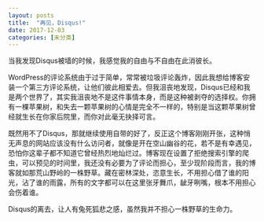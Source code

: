 ```yaml
---
layout: posts
title:  "再见，Disqus!"
date: 2017-12-03
categories: [未分类]
---
```


<p>当我发现Disqus被墙的时候，我感觉我的自由与不自由在此消彼长。</p>

<p>WordPress的评论系统由于过于简单，常常被垃圾评论轰炸，因此我想给博客安装一个第三方评论系统，让他们彼此相爱去。但我沮丧地发现，Disqus已经和我是两个世界了，其实我沮丧地不是这件事情本身，而是这种被剥夺的选择权。你拥有一棵苹果树，和失去一颗苹果树的心情是完全不一样的，特别是当这颗苹果树曾经就生长在你家后院里，而你对此毫无抉择可言。</p>

<p>既然用不了Disqus，那就继续使用自带的好了，反正这个博客刚刚开张，这种悄无声息的网站应该没有什么访问者，就像是开在空山幽谷的花，若不是有幸遇见，恐怕你这辈子都不知道它曾经热烈地灿烂过。博客现在设置了拒绝搜索引擎的爬虫，可以预见的时间里，我还没有必要为了评论而担心，至少现阶段而言，我的博客就如那荒山野岭的一株野草。藏在密林深处，恣意生长，不用担心借了谁的阳光，沾了谁的雨露，所有的文字都可以在这里张牙舞爪，龇牙咧嘴，根本不用担心会伤着谁。</p>

<p>Disqus的离去，让人有兔死狐悲之感，虽然我并不担心一株野草的生命力。</p>
